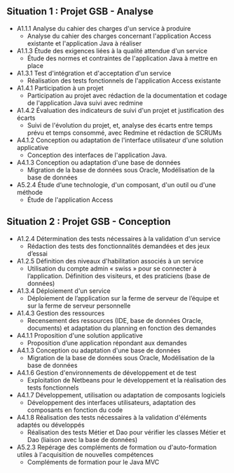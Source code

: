 ## Situation 1 : Projet GSB - Analyse ##
- A1.1.1 Analyse du cahier des charges d'un service à produire
	- Analyse du cahier des charges concernant l'application Access existante et l'application Java à réaliser
- A1.1.3 Étude des exigences liées à la qualité attendue d'un service
	- Étude des normes et contraintes de l'application Java à mettre en place
- A1.3.1 Test d'intégration et d'acceptation d'un service
	- Réalisation des tests fonctionnels de l'application Access existante
- A1.4.1 Participation à un projet
	- Participation au projet avec rédaction de la documentation et codage de l'application Java suivi avec redmine
- A1.4.2 Évaluation des indicateurs de suivi d'un projet et justification des écarts
	- Suivi de l'évolution du projet, et, analyse des écarts entre temps prévu et temps consommé, avec Redmine et rédaction de SCRUMs
- A4.1.2 Conception ou adaptation de l'interface utilisateur d'une solution applicative
	- Conception des interfaces de l'application Java.
- A4.1.3 Conception ou adaptation d'une base de données
	- Migration de la base de données sous Oracle, Modélisation de la base de données
- A5.2.4 Étude d‘une technologie, d'un composant, d'un outil ou d'une méthode
	- Étude de l'application Access

## Situation 2 : Projet GSB - Conception ##
- A1.2.4 Détermination des tests nécessaires à la validation d'un service
	- Rédaction des tests des fonctionnalités demandées et des jeux d’essai
- A1.2.5 Définition des niveaux d'habilitation associés à un service
	- Utilisation du compte admin « swiss » pour se connecter à l’application. Définition des visiteurs, et des praticiens (base de données)
- A1.3.4 Déploiement d'un service
	- Déploiement de l’application sur la ferme de serveur de l’équipe et sur la ferme de serveur personnelle
- A1.4.3 Gestion des ressources
	- Recensement des ressources (IDE, base de données Oracle, documents) et adaptation du planning en fonction des demandes
- A4.1.1 Proposition d'une solution applicative
	- Proposition d’une application répondant aux demandes
- A4.1.3 Conception ou adaptation d'une base de données
	- Migration de la base de données sous Oracle, Modélisation de la base de données
- A4.1.6 Gestion d'environnements de développement et de test
	- Exploitation de Netbeans pour le développement et la réalisation des tests fonctionnels
- A4.1.7 Développement, utilisation ou adaptation de composants logiciels
	- Développement des interfaces utilisateurs, adaptation des composants en fonction du code
- A4.1.8 Réalisation des tests nécessaires à la validation d'éléments adaptés ou développés
	- Réalisation des tests Métier et Dao pour vérifier les classes Métier et Dao (liaison avec la base de données)
- A5.2.3 Repérage des compléments de formation ou d'auto-formation utiles à l'acquisition de nouvelles compétences
	- Compléments de formation pour le Java MVC